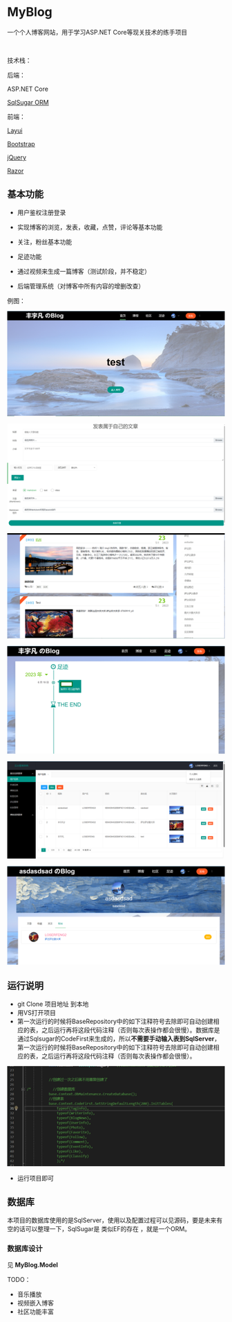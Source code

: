# MyBlog



一个个人博客网站，用于学习ASP.NET Core等现关技术的练手项目

<br>



技术栈：

后端：

ASP.NET Core

[SqlSugar ORM](https://www.donet5.com/Doc/99999999999/1180)

前端：

[Layui ](https://layui.dev/)

[Bootstrap](https://www.bootcss.com/)

[jQuery](https://jquery.com/)

[Razor](https://learn.microsoft.com/zh-cn/aspnet/web-pages/overview/getting-started/introducing-razor-syntax-c)







## 基本功能

* 用户鉴权注册登录

* 实现博客的浏览，发表，收藏，点赞，评论等基本功能

* 关注，粉丝基本功能

* 足迹功能

* 通过视频来生成一篇博客（测试阶段，并不稳定）

* 后端管理系统（对博客中所有内容的增删改查）

  





例图：



![image-20230619155614350](./assets/image-20230619155614350.png)



![image-20230619160645550](./assets/image-20230619160645550.png)

![image-20230619160718607](./assets/image-20230619160718607.png)

![image-20230619160732702](./assets/image-20230619160732702.png)

![image-20230619160745010](./assets/image-20230619160745010.png)



![image-20230619161014954](./assets/image-20230619161014954.png)

## 运行说明

- git  Clone  项目地址  到本地
- 用VS打开项目
- 第一次运行的时候将BaseRepository中的如下注释符号去除即可自动创建相应的表，之后运行再将这段代码注释（否则每次表操作都会很慢）。数据库是通过Sqlsugar的CodeFirst来生成的，所以**不需要手动输入表到SqlServer**，第一次运行的时候将BaseRepository中的如下注释符号去除即可自动创建相应的表，之后运行再将这段代码注释（否则每次表操作都会很慢）。

![image-20230619160507999](./assets/image-20230619160507999.png)



- 运行项目即可





## 数据库

本项目的数据库使用的是SqlServer，使用以及配置过程可以见源码，要是未来有空的话可以整理一下，SqlSugar是 类似EF的存在  ，就是一个ORM。



### 数据库设计

见  **MyBlog.Model**







TODO：

* 音乐播放
* 视频嵌入博客
* 社区功能丰富

